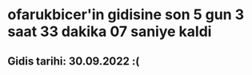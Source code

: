 # ofarukbicer'in gidisine son 5 gun 3 saat 33 dakika 07 saniye kaldi

## Gidis tarihi: 30.09.2022 :(